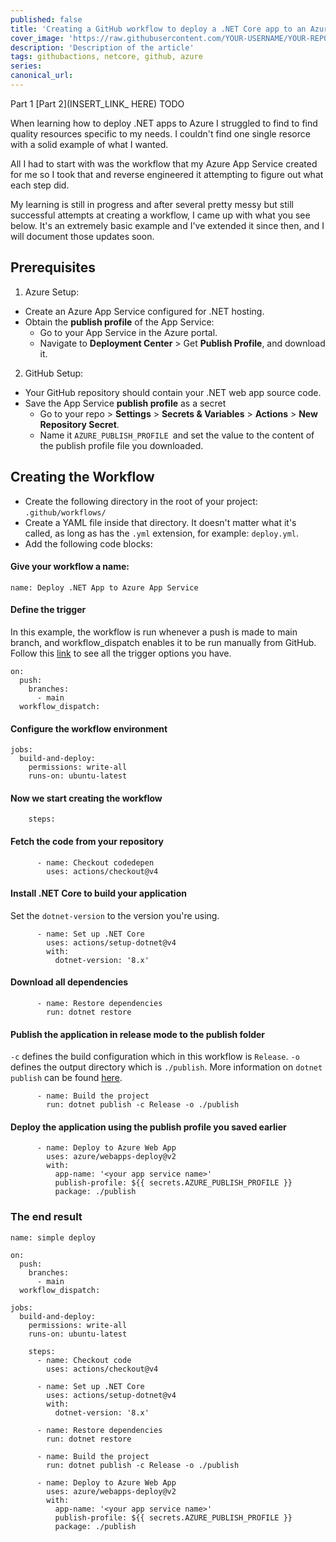 ```yaml
---
published: false
title: 'Creating a GitHub workflow to deploy a .NET Core app to an Azure App Service - Part 1: The Basics'
cover_image: 'https://raw.githubusercontent.com/YOUR-USERNAME/YOUR-REPO/master/blog-posts/NAME-OF-YOUR-BLOG-POST/assets/your-asset.png'
description: 'Description of the article'
tags: githubactions, netcore, github, azure
series:
canonical_url:
--- 
```


Part 1
[Part 2](INSERT_LINK_ HERE) TODO

When learning how to deploy .NET apps to Azure I struggled to find to find quality resources specific to my needs. I couldn't find one single resorce with a solid example of what I wanted.

All I had to start with was the workflow that my Azure App Service created for me so I took that and reverse engineered it attempting to figure out what each step did.

My learning is still in progress and after several pretty messy but still successful attempts at creating a workflow, I came up with what you see below. It's an extremely basic example and I've extended it since then, and I will document those updates soon.

## Prerequisites

1. Azure Setup:
 - Create an Azure App Service configured for .NET hosting.
 - Obtain the **publish profile** of the App Service:
     - Go to your App Service in the Azure portal.
     - Navigate to **Deployment Center** > Get **Publish Profile**, and download it.
2. GitHub Setup:
 - Your GitHub repository should contain your .NET web app source code.
 - Save the App Service **publish profile** as a secret
     - Go to your repo > **Settings** > **Secrets & Variables** > **Actions** > **New Repository Secret**.
     - Name it `AZURE_PUBLISH_PROFILE `and set the value to the content of the publish profile file you downloaded.

## Creating the Workflow

- Create the following directory in the root of your project: `.github/workflows/`
- Create a YAML file inside that directory. It doesn't matter what it's called, as long as has the `.yml` extension, for example: `deploy.yml`.
- Add the following code blocks:

#### Give your workflow a name:
```
name: Deploy .NET App to Azure App Service
```

#### Define the trigger 
In this example, the workflow is run whenever a push is made to main branch, and workflow_dispatch enables it to be run manually from GitHub. 
Follow this [link](https://docs.github.com/en/actions/writing-workflows/choosing-when-your-workflow-runs/events-that-trigger-workflows) to see all the trigger options you have.
```
on:
  push:
    branches:
      - main
  workflow_dispatch:
```

#### Configure the workflow environment

```
jobs:
  build-and-deploy:
    permissions: write-all
    runs-on: ubuntu-latest
```

#### Now we start creating the workflow
```
    steps:
```

#### Fetch the code from your repository
```
      - name: Checkout codedepen
        uses: actions/checkout@v4
```

#### Install .NET Core to build your application
Set the `dotnet-version` to the version you're using.
```
      - name: Set up .NET Core
        uses: actions/setup-dotnet@v4
        with:
          dotnet-version: '8.x'
```

#### Download all dependencies
```
      - name: Restore dependencies
        run: dotnet restore
```

#### Publish the application in release mode to the publish folder
`-c` defines the build configuration which in this workflow is `Release`.
`-o` defines the output directory which is `./publish`.
More information on `dotnet publish` can be found [here](https://learn.microsoft.com/en-us/dotnet/core/tools/dotnet-publish).
```
      - name: Build the project
        run: dotnet publish -c Release -o ./publish
``` 

#### Deploy the application using the publish profile you saved earlier
```
      - name: Deploy to Azure Web App
        uses: azure/webapps-deploy@v2
        with:
          app-name: '<your app service name>'
          publish-profile: ${{ secrets.AZURE_PUBLISH_PROFILE }}
          package: ./publish
```

### The end result
```
name: simple deploy

on:
  push:
    branches:
      - main
  workflow_dispatch:

jobs:
  build-and-deploy:
    permissions: write-all
    runs-on: ubuntu-latest

    steps:
      - name: Checkout code
        uses: actions/checkout@v4

      - name: Set up .NET Core
        uses: actions/setup-dotnet@v4
        with:
          dotnet-version: '8.x'

      - name: Restore dependencies
        run: dotnet restore

      - name: Build the project
        run: dotnet publish -c Release -o ./publish

      - name: Deploy to Azure Web App
        uses: azure/webapps-deploy@v2
        with:
          app-name: '<your app service name>'
          publish-profile: ${{ secrets.AZURE_PUBLISH_PROFILE }}
          package: ./publish
```



